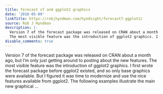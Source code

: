```yaml
---
title: forecast v7 and ggplot2 graphics
date: '2016-05-09'
linkTitle: https://robjhyndman.com/hyndsight/forecast7-ggplot2/
source: Rob J Hyndman
description: |-
  Version 7 of the forecast package was released on CRAN about a month ago, but I’m only just getting around to posting about the new features.
  The most visible feature was the introduction of ggplot2 graphics. I first wrote the forecast package before ggplot2 existed, and so only base graphics were available. But I figured it was time to modernize and use the nice features available from ggplot2. The following examples illustrate the main new graphical ...
disable_comments: true
---
```

Version 7 of the forecast package was released on CRAN about a month ago, but I’m only just getting around to posting about the new features.
The most visible feature was the introduction of ggplot2 graphics. I first wrote the forecast package before ggplot2 existed, and so only base graphics were available. But I figured it was time to modernize and use the nice features available from ggplot2. The following examples illustrate the main new graphical ...